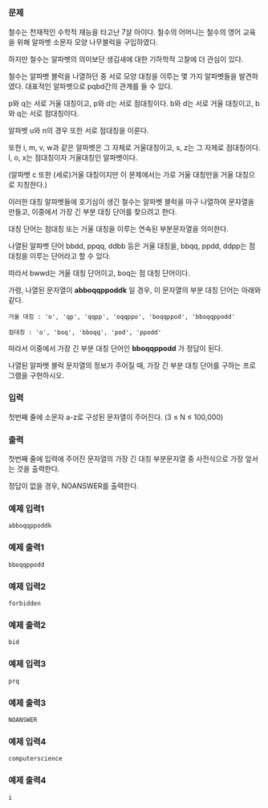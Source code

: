 # 

### 문제

 철수는 천재적인 수학적 재능을 타고난 7살 아이다. 철수의 어머니는 철수의 영어 교육을 위해 알파벳 소문자 모양 나무블럭을 구입하였다. 
 
 하지만 철수는 알파벳의 의미보단 생김새에 대한 기하학적 고찰에 더 관심이 있다.
 
 철수는 알파벳 블럭을 나열하던 중 서로 모양 대칭을 이루는 몇 가지 알파벳들을 발견하였다. 대표적인 알파벳으로 pqbd간의 관계를 들 수 있다.
 
 p와 q는 서로 거울 대칭이고, p와 d는 서로 점대칭이다. b와 d는 서로 거울 대칭이고, b와 q는 서로 점대칭이다.
 
 알파벳 u와 n의 경우 또한 서로 점대칭을 이룬다.
   
 또한 i, m, v, w과 같은 알파벳은 그 자체로 거울대칭이고, s, z는 그 자체로 점대칭이다. l, o, x는 점대칭이자 거울대칭인 알파벳이다.
 
 (알파벳 c 또한 (세로)거울 대칭이지만 이 문제에서는 가로 거울 대칭만을 거울 대칭으로 지칭한다.)
 
 
 이러한 대칭 알파벳들에 호기심이 생긴 철수는 알파벳 블럭을 마구 나열하여 문자열을 만들고, 이중에서 가장 긴 부분 대칭 단어를 찾으려고 한다.
 
 대칭 단어는 점대칭 또는 거울 대칭을 이루는 연속된 부분문자열을 의미한다.
 
 나열된 알파벳 단어 bbdd, ppqq, ddbb 등은 거울 대칭을, bbqq, ppdd, ddpp는 점대칭을 이루는 단어라고 할 수 있다.
 
 따라서 bwwd는 거울 대칭 단어이고, boq는 점 대칭 단어이다.
 
 
 
 
 가령, 나열된 문자열이 __abboqqppoddk__ 일 경우, 이 문자열의 부분 대칭 단어는 아래와 같다.
 
 ```
 거울 대칭 : 'o', 'qp', 'qqpp', 'oqqppo', 'boqqppod', 'bboqqppodd'
 
 점대칭 : 'o', 'boq', 'bboqq', 'pod', 'ppodd'
 ```
 
 따라서 이중에서 가장 긴 부분 대칭 단어인 __bboqqppodd__ 가 정답이 된다.
 
 나열된 알파벳 블럭 문자열의 정보가 주어질 때, 가장 긴 부분 대칭 단어를 구하는 프로그램을 구현하시오.

### 입력

첫번째 줄에 소문자 a-z로 구성된 문자열이 주어진다. (3 ≤ N ≤ 100,000)

### 출력

첫번째 줄에 입력에 주어진 문자열의 가장 긴 대칭 부분문자열 중 사전식으로 가장 앞서는 것을 출력한다.

정답이 없을 경우, NOANSWER를 출력한다.

### 예제 입력1

```
abboqqppoddk
```

### 예제 출력1

```
bboqqppodd
```

### 예제 입력2

```
forbidden
```

### 예제 출력2

```
bid
```

### 예제 입력3

```
prq

```

### 예제 출력3

```
NOANSWER
```

### 예제 입력4

```
computerscience
```

### 예제 출력4
```
i
```
